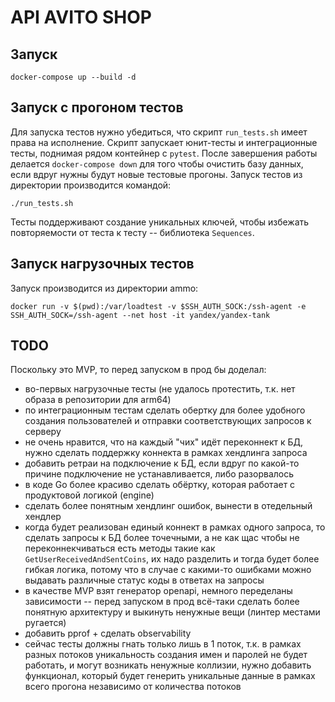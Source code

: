 # API AVITO SHOP
## Запуск
```
docker-compose up --build -d
```
## Запуск с прогоном тестов
Для запуска тестов нужно убедиться, что скрипт `run_tests.sh` имеет права на исполнение.
Скрипт запускает юнит-тесты и интеграционные тесты, поднимая рядом контейнер с `pytest`.
После завершения работы делается `docker-compose down` для того чтобы очистить базу данных, если вдруг нужны будут новые тестовые прогоны.
Запуск тестов из директории производится командой:
```
./run_tests.sh
```
Тесты поддерживают создание уникальных ключей, чтобы избежать повторяемости от теста к тесту -- библиотека `Sequences`.
## Запуск нагрузочных тестов
Запуск производится из директории ammo:
```
docker run -v $(pwd):/var/loadtest -v $SSH_AUTH_SOCK:/ssh-agent -e SSH_AUTH_SOCK=/ssh-agent --net host -it yandex/yandex-tank
```

## TODO
Поскольку это MVP, то перед запуском в прод бы доделал:
* во-первых нагрузочные тесты (не удалось протестить, т.к. нет образа в репозитории для arm64)
* по интеграционным тестам сделать обертку для более удобного создания пользователей и отправки соответствующих запросов к серверу
* не очень нравится, что на каждый "чих" идёт переконнект к БД, нужно сделать поддержку коннекта в рамках хендлинга запроса
* добавить ретраи на подключение к БД, если вдруг по какой-то причине подключение не устанавливается, либо разорвалось
* в коде Go более красиво сделать обёртку, которая работает с продуктовой логикой (engine)
* сделать более понятным хендлинг ошибок, вынести в отедельный хендлер
* когда будет реализован единый коннект в рамках одного запроса, то сделать запросы к БД более точечными, а не как щас чтобы не переконнекчиваться есть методы такие как `GetUserReceivedAndSentCoins`, их надо разделить и тогда будет более гибкая логика, потому что в случае с какими-то ошибками можно выдавать различные статус коды в ответах на запросы
* в качестве MVP взят генератор openapi, немного переделаны зависимости -- перед запуском в прод всё-таки сделать более понятную архитектуру и выкинуть ненужные вещи (линтер местами ругается)
* добавить pprof + сделать observability
* сейчас тесты должны гнать только лишь в 1 поток, т.к. в рамках разных потоков уникальность создания имен и паролей не будет работать, и могут возникать ненужные коллизии, нужно добавить функционал, который будет генерить уникальные данные в рамках всего прогона независимо от количества потоков
